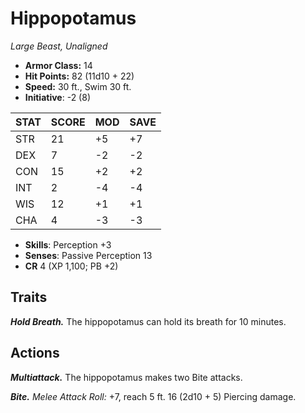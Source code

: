 # Hippopotamus

*Large Beast, Unaligned*

- **Armor Class:** 14
- **Hit Points:** 82 (11d10 + 22)
- **Speed:** 30 ft., Swim 30 ft.
- **Initiative**: -2 (8)

|STAT|SCORE|MOD|SAVE|
| --- | --- | --- | ---- |
| STR | 21 | +5 | +7 |
| DEX | 7 | -2 | -2 |
| CON | 15 | +2 | +2 |
| INT | 2 | -4 | -4 |
| WIS | 12 | +1 | +1 |
| CHA | 4 | -3 | -3 |

- **Skills**: Perception +3
- **Senses**: Passive Perception 13
- **CR** 4 (XP 1,100; PB +2)

## Traits

***Hold Breath.*** The hippopotamus can hold its breath for 10 minutes.


## Actions

***Multiattack.*** The hippopotamus makes two Bite attacks.

***Bite.*** *Melee Attack Roll:* +7, reach 5 ft. 16 (2d10 + 5) Piercing damage.


